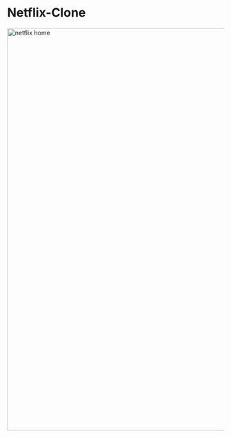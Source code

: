 # Netflix-Clone

<img width="932" alt="netflix home" src="https://user-images.githubusercontent.com/113305375/225864797-4760d493-38c6-46ff-9bd3-4185bac1f24c.png">
